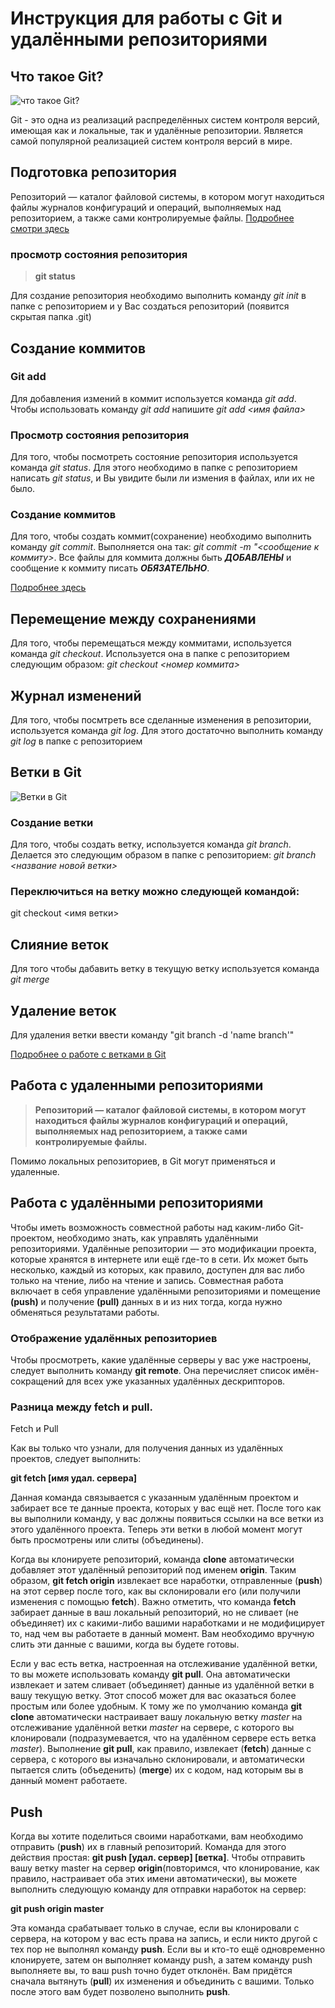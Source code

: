 # Инструкция для работы с Git и удалёнными репозиториями


## Что такое Git? <a name="1"></a>
![что такое Git?](1.jpeg)

Git - это одна из реализаций распределённых систем контроля версий, имеющая как и локальные, так и удалённые репозитории. Является самой популярной реализацией систем контроля версий в мире.

## Подготовка репозитория

Репозиторий — каталог файловой системы, в котором могут находиться файлы журналов конфигураций и операций, выполняемых над репозиторием, а также сами контролируемые файлы. [Подробнее смотри здесь](https://wiki.miem.hse.ru/docs/miem-digital/git/basic-concepts)

### просмотр состояния репозитория 

>__git status__

Для создание репозитория необходимо выполнить команду *git init*  в папке с репозиторием и у Вас создаться репозиторий (появится скрытая папка .git)

## Создание коммитов

### Git add
Для добавления измений в коммит используется команда *git add*. Чтобы использовать команду *git add* напишите *git add <имя файла>*

### Просмотр состояния репозитория
Для того, чтобы посмотреть состояние репозитория используется команда *git status*. Для этого необходимо в папке с репозиторием написать *git status*, и Вы увидите были ли измения в файлах, или их не было.

### Создание коммитов
Для того, чтобы создать коммит(сохранение) необходимо выполнить команду *git commit*. Выполняется она так: *git commit -m "<сообщение к коммиту>*. Все файлы для коммита должны быть ***ДОБАВЛЕНЫ*** и сообщение к коммиту писать ***ОБЯЗАТЕЛЬНО***.

[Подробнее здесь](https://ru.stackoverflow.com/tags/git-commit/info)

## Перемещение между сохранениями
Для того, чтобы перемещаться между коммитами, используется команда *git checkout*. Используется она в папке с репозиторием следующим образом: *git checkout <номер коммита>*

## Журнал изменений
Для того, чтобы посмтреть все сделанные изменения в репозитории, используется команда *git log*. Для этого достаточно выполнить команду *git log* в папке с репозиторием

## Ветки в Git <a name="4"></a>

![Ветки в Git](2.jpg)

### Создание ветки

Для того, чтобы создать ветку, используется команда *git branch*. Делается это следующим образом в папке с репозиторием: *git branch <название новой ветки>*

### Переключиться на ветку можно следующей командой:

git checkout <имя ветки>

## Слияние веток

Для того чтобы дабавить ветку в текущую ветку используется команда *git merge <name branch>*

## Удаление веток
Для удаления ветки ввести команду "git branch -d 'name branch'"

[Подробнее о работе с ветками в Git](https://habr.com/ru/post/342116/?ysclid=l872ijg8rw170965301)

## Работа с удаленными репозиториями 

>**Репозиторий — каталог файловой системы, в котором могут находиться файлы журналов конфигураций и операций, выполняемых над репозиторием, а также сами контролируемые файлы.**

Помимо локальных репозиториев, в Git могут применяться и удаленные. 

## Работа с удалёнными репозиториями


Чтобы иметь возможность совместной работы над каким-либо Git-проектом, необходимо знать, как управлять удалёнными репозиториями. Удалённые репозитории — это модификации проекта, которые хранятся в интернете или ещё где-то в сети. Их может быть несколько, каждый из которых, как правило, доступен для вас либо только на чтение, либо на чтение и запись. Совместная работа включает в себя управление удалёнными репозиториями и помещение **(push)** и получение **(pull)** данных в и из них тогда, когда нужно обменяться результатами работы.

### Отображение удалённых репозиториев
Чтобы просмотреть, какие удалённые серверы у вас уже настроены, следует выполнить команду **git remote**. Она перечисляет список имён-сокращений для всех уже указанных удалённых дескрипторов. 

### Разница между fetch и pull.

Fetch и Pull

Как вы только что узнали, для получения данных из удалённых проектов, следует выполнить:

**git fetch [имя удал. сервера]**

Данная команда связывается с указанным удалённым проектом и забирает все те данные проекта, которых у вас ещё нет. После того как вы выполнили команду, у вас должны появиться ссылки на все ветки из этого удалённого проекта. Теперь эти ветки в любой момент могут быть просмотрены или слиты (объединены).

Когда вы клонируете репозиторий, команда **clone** автоматически добавляет этот удалённый репозиторий под именем **origin**. Таким образом, **git fetch origin** извлекает все наработки, отправленные (**push**) на этот сервер после того, как вы склонировали его (или получили изменения с помощью **fetch**). Важно отметить, что команда **fetch** забирает данные в ваш локальный репозиторий, но не сливает (не объединяет) их с какими-либо вашими наработками и не модифицирует то, над чем вы работаете в данный момент. Вам необходимо вручную слить эти данные с вашими, когда вы будете готовы.

Если у вас есть ветка, настроенная на отслеживание удалённой ветки, то вы можете использовать команду **git pull**. Она автоматически извлекает и затем сливает (объединяет) данные из удалённой ветки в вашу текущую ветку. Этот способ может для вас оказаться более простым или более удобным. К тому же по умолчанию команда **git clone** автоматически настраивает вашу локальную ветку *master* на отслеживание удалённой ветки *master* на сервере, с которого вы клонировали (подразумевается, что на удалённом сервере есть ветка *master*). Выполнение **git pull**, как правило, извлекает (**fetch**) данные с сервера, с которого вы изначально склонировали, и автоматически пытается слить (объеденить) (**merge**) их с кодом, над которым вы в данный момент работаете.

## **Push**

Когда вы хотите поделиться своими наработками, вам необходимо отправить (**push**) их в главный репозиторий. Команда для этого действия простая: **git push [удал. сервер] [ветка]**. Чтобы отправить вашу ветку master на сервер **origin**(повторимся, что клонирование, как правило, настраивает оба этих имени автоматически), вы можете выполнить следующую команду для отправки наработок на сервер:

**git push origin master**

Эта команда срабатывает только в случае, если вы клонировали с сервера, на котором у вас есть права на запись, и если никто другой с тех пор не выполнял команду **push**. Если вы и кто-то ещё одновременно клонируете, затем он выполняет команду push, а затем команду push выполняете вы, то ваш push точно будет отклонён. Вам придётся сначала вытянуть (**pull**) их изменения и объединить с вашими. Только после этого вам будет позволено выполнить **push**.
